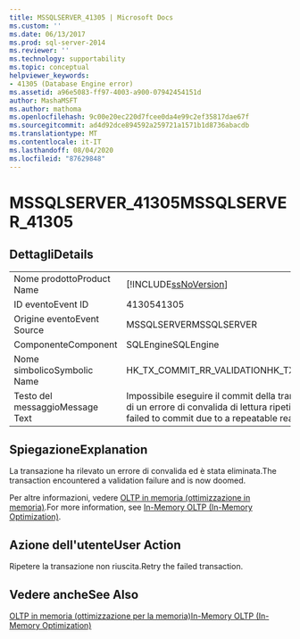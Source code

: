 ```yaml
---
title: MSSQLSERVER_41305 | Microsoft Docs
ms.custom: ''
ms.date: 06/13/2017
ms.prod: sql-server-2014
ms.reviewer: ''
ms.technology: supportability
ms.topic: conceptual
helpviewer_keywords:
- 41305 (Database Engine error)
ms.assetid: a96e5083-ff97-4003-a900-07942454151d
author: MashaMSFT
ms.author: mathoma
ms.openlocfilehash: 9c00e20ec220d7fcee0da4e99c2ef35817dae67f
ms.sourcegitcommit: ad4d92dce894592a259721a1571b1d8736abacdb
ms.translationtype: MT
ms.contentlocale: it-IT
ms.lasthandoff: 08/04/2020
ms.locfileid: "87629848"
---
```

# <a name="mssqlserver_41305"></a><span data-ttu-id="3c1e6-102">MSSQLSERVER_41305</span><span class="sxs-lookup"><span data-stu-id="3c1e6-102">MSSQLSERVER_41305</span></span>
    
## <a name="details"></a><span data-ttu-id="3c1e6-103">Dettagli</span><span class="sxs-lookup"><span data-stu-id="3c1e6-103">Details</span></span>  
  
|||  
|-|-|  
|<span data-ttu-id="3c1e6-104">Nome prodotto</span><span class="sxs-lookup"><span data-stu-id="3c1e6-104">Product Name</span></span>|[!INCLUDE[ssNoVersion](../../includes/ssnoversion-md.md)]|  
|<span data-ttu-id="3c1e6-105">ID evento</span><span class="sxs-lookup"><span data-stu-id="3c1e6-105">Event ID</span></span>|<span data-ttu-id="3c1e6-106">41305</span><span class="sxs-lookup"><span data-stu-id="3c1e6-106">41305</span></span>|  
|<span data-ttu-id="3c1e6-107">Origine evento</span><span class="sxs-lookup"><span data-stu-id="3c1e6-107">Event Source</span></span>|<span data-ttu-id="3c1e6-108">MSSQLSERVER</span><span class="sxs-lookup"><span data-stu-id="3c1e6-108">MSSQLSERVER</span></span>|  
|<span data-ttu-id="3c1e6-109">Componente</span><span class="sxs-lookup"><span data-stu-id="3c1e6-109">Component</span></span>|<span data-ttu-id="3c1e6-110">SQLEngine</span><span class="sxs-lookup"><span data-stu-id="3c1e6-110">SQLEngine</span></span>|  
|<span data-ttu-id="3c1e6-111">Nome simbolico</span><span class="sxs-lookup"><span data-stu-id="3c1e6-111">Symbolic Name</span></span>|<span data-ttu-id="3c1e6-112">HK_TX_COMMIT_RR_VALIDATION</span><span class="sxs-lookup"><span data-stu-id="3c1e6-112">HK_TX_COMMIT_RR_VALIDATION</span></span>|  
|<span data-ttu-id="3c1e6-113">Testo del messaggio</span><span class="sxs-lookup"><span data-stu-id="3c1e6-113">Message Text</span></span>|<span data-ttu-id="3c1e6-114">Impossibile eseguire il commit della transazione corrente a causa di un errore di convalida di lettura ripetibile.</span><span class="sxs-lookup"><span data-stu-id="3c1e6-114">The current transaction failed to commit due to a repeatable read validation failure.</span></span>|  
  
## <a name="explanation"></a><span data-ttu-id="3c1e6-115">Spiegazione</span><span class="sxs-lookup"><span data-stu-id="3c1e6-115">Explanation</span></span>  
 <span data-ttu-id="3c1e6-116">La transazione ha rilevato un errore di convalida ed è stata eliminata.</span><span class="sxs-lookup"><span data-stu-id="3c1e6-116">The transaction encountered a validation failure and is now doomed.</span></span>  
  
 <span data-ttu-id="3c1e6-117">Per altre informazioni, vedere [OLTP in memoria &#40;ottimizzazione in memoria&#41;](../in-memory-oltp/in-memory-oltp-in-memory-optimization.md).</span><span class="sxs-lookup"><span data-stu-id="3c1e6-117">For more information, see [In-Memory OLTP &#40;In-Memory Optimization&#41;](../in-memory-oltp/in-memory-oltp-in-memory-optimization.md).</span></span>  
  
## <a name="user-action"></a><span data-ttu-id="3c1e6-118">Azione dell'utente</span><span class="sxs-lookup"><span data-stu-id="3c1e6-118">User Action</span></span>  
 <span data-ttu-id="3c1e6-119">Ripetere la transazione non riuscita.</span><span class="sxs-lookup"><span data-stu-id="3c1e6-119">Retry the failed transaction.</span></span>  
  
## <a name="see-also"></a><span data-ttu-id="3c1e6-120">Vedere anche</span><span class="sxs-lookup"><span data-stu-id="3c1e6-120">See Also</span></span>  
 [<span data-ttu-id="3c1e6-121">OLTP in memoria &#40;ottimizzazione per la memoria&#41;</span><span class="sxs-lookup"><span data-stu-id="3c1e6-121">In-Memory OLTP &#40;In-Memory Optimization&#41;</span></span>](../in-memory-oltp/in-memory-oltp-in-memory-optimization.md)  
  
  
